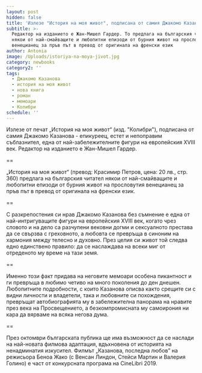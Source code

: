 ```yaml
---
layout: post
hidden: false
title: 'Излезе "История на моя живот", подписана от самия Джакомо Казанова'
subtitle: >-
  Редактор на изданието е Жан-Мишел Гардер. То предлага на българския читател
  някои от най-смайващите и любопитни епизоди от бурния живот на прословутия
  венецианец за пръв път в превод от оригинала на френски език
author: Antonia
image: /Uploads/istoriya-na-moya-jivot.jpg
category: newbooks
category2: ''
tags:
  - Джакомо Казанова
  - история на моя живот
  - нова книга
  - роман
  - мемоари
  - Колибри
schedule: ''
---
```

Излезе от печат „История на моя живот“ (изд. "Колибри"), подписана от самия Джакомо Казанова - епикуреец, естет и непоправим съблазнител, една от най-забележителните фигури на европейския XVIII век. Редактор на изданието е Жан-Мишел Гардер.

\==

„История на моя живот“ (превод: Красимир Петров, цена: 20 лв., стр. 360) предлага на българския читател някои от най-смайващите и любопитни епизоди от бурния живот на прословутия венецианец за пръв път в превод от оригинала на френски език. 

\==

С разкрепостения си нрав Джакомо Казанова без съмнение е една от най-интригуващите фигури на европейския XVIII век, когато чрез словото и на дело са разчупени вековни догми и сексуалното престава да се свързва с греховното, а любовта се превръща в синоним на хармония между телесно и духовно. През целия си живот той следва едно единствено правило: да се наслаждава на всеки миг от отреденото му време на тази земя. 

\==

Именно този факт придава на неговите мемоари особена пикантност и ги превръща в любимо четиво на много поколения до ден днешен. Любопитните подробности, с които Казанова описва както срещите си с видни личности и владетели, така и любовните си похождения, превръщат автобиографията му в забележителна панорама на нравите през века на Просвещението, а безкомпромисната му самоирония ни кара да вярваме на всяка негова дума.

\==

През октомври българската публика ще има възможност да се наслади на най-новата филмова адаптация, вдъхновена от историята на ненадминатия изкусител. Филмът „Казанова, последна любов” на режисьора Беноа Жако (с Венсан Линдон, Стейси Мартин и Валерия Голино) е част от конкурсната програма на CineLibri 2019.
